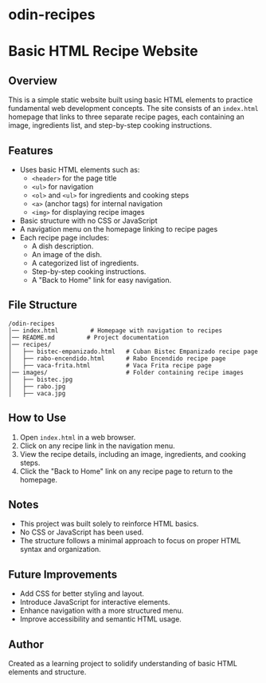 # odin-recipes

# Basic HTML Recipe Website

## Overview
This is a simple static website built using basic HTML elements to practice fundamental web development concepts. The site consists of an `index.html` homepage that links to three separate recipe pages, each containing an image, ingredients list, and step-by-step cooking instructions.

## Features
- Uses basic HTML elements such as:
  - `<header>` for the page title
  - `<ul>` for navigation
  - `<ol>` and `<ul>` for ingredients and cooking steps
  - `<a>` (anchor tags) for internal navigation
  - `<img>` for displaying recipe images
- Basic structure with no CSS or JavaScript
- A navigation menu on the homepage linking to recipe pages
- Each recipe page includes:
  - A dish description.
  - An image of the dish.
  - A categorized list of ingredients.
  - Step-by-step cooking instructions.
  - A "Back to Home" link for easy navigation.

## File Structure
```
/odin-recipes
│── index.html         # Homepage with navigation to recipes
│── README.md         # Project documentation
│── recipes/
│   ├── bistec-empanizado.html   # Cuban Bistec Empanizado recipe page
│   ├── rabo-encendido.html      # Rabo Encendido recipe page
│   ├── vaca-frita.html          # Vaca Frita recipe page
│── images/                      # Folder containing recipe images
│   ├── bistec.jpg
│   ├── rabo.jpg
│   ├── vaca.jpg
```

## How to Use
1. Open `index.html` in a web browser.
2. Click on any recipe link in the navigation menu.
3. View the recipe details, including an image, ingredients, and cooking steps.
4. Click the "Back to Home" link on any recipe page to return to the homepage.

## Notes
- This project was built solely to reinforce HTML basics.
- No CSS or JavaScript has been used.
- The structure follows a minimal approach to focus on proper HTML syntax and organization.

## Future Improvements
- Add CSS for better styling and layout.
- Introduce JavaScript for interactive elements.
- Enhance navigation with a more structured menu.
- Improve accessibility and semantic HTML usage.

## Author
Created as a learning project to solidify understanding of basic HTML elements and structure.
